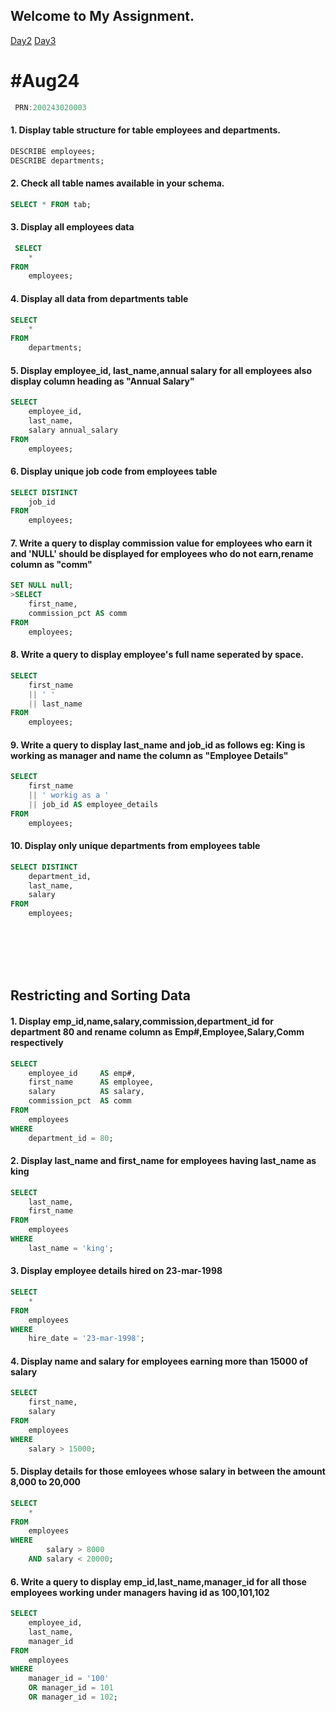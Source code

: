 ## Welcome to My Assignment.


  [Day2](#Aug24)  [Day3](#Aug24)

 
 # #Aug24

   ```C
    PRN:200243020003
  ```

 
 #### 1. Display table structure for table employees and departments.
 ```sql
DESCRIBE employees;
DESCRIBE departments;
```
#### 2. Check all table names available in your schema.
```sql
SELECT * FROM tab;
```
#### 3. Display all employees data
```sql
 SELECT
    *
FROM
    employees;
```
#### 4. Display all data from departments table
```sql
SELECT
    *
FROM
    departments;
```

#### 5. Display employee_id, last_name,annual salary for all employees also display column heading as "Annual Salary"
```sql
SELECT
    employee_id,
    last_name,
    salary annual_salary
FROM
    employees;
```

#### 6. Display unique job code from employees table
```sql
SELECT DISTINCT
    job_id
FROM
    employees;
```

#### 7. Write a query to display commission value for employees who earn it and 'NULL' should be displayed for employees who do not earn,rename column as "comm"
```sql
SET NULL null;
>SELECT
    first_name,
    commission_pct AS comm
FROM
    employees;
```

#### 8. Write a query to display employee's full name seperated by space.
```sql
SELECT
    first_name
    || ' '
    || last_name
FROM
    employees;
```

#### 9. Write a query to display last_name and job_id as follows eg: King is working as manager and name the column as "Employee Details"
```sql
SELECT
    first_name
    || ' workig as a '
    || job_id AS employee_details
FROM
    employees;
```

#### 10. Display only unique departments from employees table
```sql
SELECT DISTINCT
    department_id,
    last_name,
    salary
FROM
    employees;
```
<br>
<br>
<br>
<br>

## Restricting and Sorting Data

#### 1. Display emp_id,name,salary,commission,department_id for department 80 and rename column as Emp#,Employee,Salary,Comm respectively
```sql
SELECT
    employee_id     AS emp#,
    first_name      AS employee,
    salary          AS salary,
    commission_pct  AS comm
FROM
    employees
WHERE
    department_id = 80;
```


#### 2. Display last_name and first_name for employees having last_name as king
```sql
SELECT
    last_name,
    first_name
FROM
    employees
WHERE
    last_name = 'king';
```

#### 3. Display employee details hired on 23-mar-1998
```sql
SELECT
    *
FROM
    employees
WHERE
    hire_date = '23-mar-1998';
```

#### 4. Display name and salary for employees earning more than 15000 of salary
```sql
SELECT
    first_name,
    salary
FROM
    employees
WHERE
    salary > 15000;
```

#### 5. Display details for those emloyees whose salary in between the amount 8,000 to 20,000
```sql
SELECT
    *
FROM
    employees
WHERE
        salary > 8000
    AND salary < 20000;
```

#### 6. Write a query to display emp_id,last_name,manager_id for all those employees working under managers having id as 100,101,102
```sql
SELECT
    employee_id,
    last_name,
    manager_id
FROM
    employees
WHERE
    manager_id = '100'
    OR manager_id = 101
    OR manager_id = 102;
```
